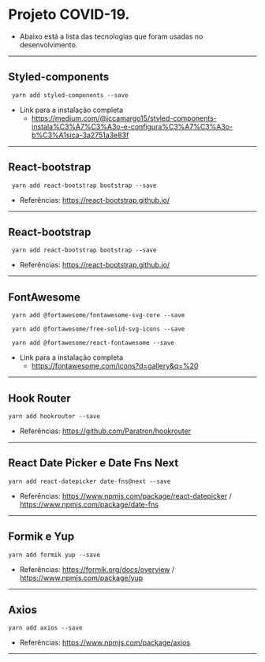 # Projeto COVID-19.
* Abaixo está a lista das tecnologias que foram usadas no desenvolvimento.

<hr>

## Styled-components
     yarn add styled-components --save
     
* Link para a instalação completa
	* https://medium.com/@jccamargo15/styled-components-instala%C3%A7%C3%A3o-e-configura%C3%A7%C3%A3o-b%C3%A1sica-3a2751a3e83f
<hr>

## React-bootstrap
     yarn add react-bootstrap bootstrap --save

* Referências: https://react-bootstrap.github.io/
<hr>

## React-bootstrap
     yarn add react-bootstrap bootstrap --save

* Referências: https://react-bootstrap.github.io/
<hr>




## FontAwesome
     yarn add @fortawesome/fontawesome-svg-core --save

     yarn add @fortawesome/free-solid-svg-icons --save

     yarn add @fortawesome/react-fontawesome --save

* Link para a instalação completa
	* https://fontawesome.com/icons?d=gallery&q=%20
<hr>

## Hook Router
    yarn add hookrouter --save

* Referências: https://github.com/Paratron/hookrouter

<hr>

## React Date Picker e Date Fns Next
    yarn add react-datepicker date-fns@next --save

* Referências: https://www.npmjs.com/package/react-datepicker / https://www.npmjs.com/package/date-fns

<hr>

## Formik e Yup
    yarn add formik yup --save

* Referências: https://formik.org/docs/overview / https://www.npmjs.com/package/yup

<hr>

## Axios
    yarn add axios --save

* Referências: https://www.npmjs.com/package/axios

<hr>
